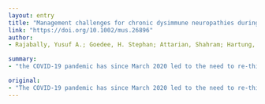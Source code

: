 ```yaml
---
layout: entry
title: "Management challenges for chronic dysimmune neuropathies during the COVID-19 pandemic"
link: "https://doi.org/10.1002/mus.26896"
author:
- Rajabally, Yusuf A.; Goedee, H. Stephan; Attarian, Shahram; Hartung, Hans-Peter

summary:
- "the COVID-19 pandemic has since March 2020 led to the need to re-think the delivery of services to patients with chronic dysimmune neuropathies. Telephone/video consultations have become widespread but have compound concerns about objective evaluation. Therapeutic decisions need, more than ever before, to be considered in the best interests of both patients and society. Steroid therapy initiation and continuation pose increased infectious risk."

original:
- "The COVID-19 pandemic has since March 2020 led to the need to re-think the delivery of services to patients with chronic dysimmune neuropathies. Telephone/video consultations have become widespread but have compounded concerns about objective evaluation. Therapeutic decisions need, more than ever before, to be considered in the best interests of both patients, and society, while not denying function-preserving/restoring treatment. Immunoglobulin therapy and plasma exchange, for those treated outside of the home, expose patients to the hazards of hospital or outpatient infusion centers. Steroid therapy initiation and continuation pose increased infectious risk. Immunosuppressant therapy similarly becomes highly problematic, with the risks of treatment continuation enhanced by uncertainties regarding duration of the pandemic. The required processes necessitate considerable time and effort especially as resources and staff are re-deployed to face the pandemic, but are essential for protecting this group of patients and as an integral part of wider public health actions. This article is protected by copyright. All rights reserved."
---
```


